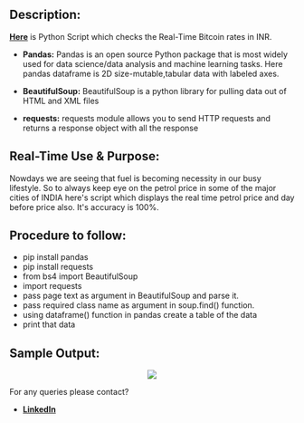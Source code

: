 ## Description: 
[**Here**](https://github.com/Aditya8821/Awesome_Python_Scripts/blob/main/WebScrapingScripts/Real-Time%20Petrol%20Price/petrol_price.py) is Python Script which checks the Real-Time Bitcoin rates in INR.

- **Pandas:**
Pandas is an open source Python package that is most widely used for data science/data analysis and machine learning tasks. Here pandas dataframe is 2D size-mutable,tabular data with labeled axes.

- **BeautifulSoup:**
BeautifulSoup is a python library for pulling data out of HTML and XML files
 
- **requests:**
requests module allows you to send HTTP requests and returns a response object with all the response

## **Real-Time Use & Purpose:**
Nowdays we are seeing that fuel is becoming necessity in our busy lifestyle. So to always keep eye on the petrol price in some of the major cities of INDIA here's script which displays the real time petrol price and day before price also. It's accuracy is 100%.

## Procedure to follow: 
- pip install pandas
- pip install requests
- from bs4 import BeautifulSoup
- import requests
- pass page text as argument in BeautifulSoup and parse it.
- pass required class name as argument in soup.find() function.
- using dataframe() function in pandas create a table of the data
- print that data
## Sample Output:
<p align="center"><img src="https://github.com/Aditya8821/Awesome_Python_Scripts/blob/main/WebScrapingScripts/Real-Time%20Petrol%20Price/Images/Demo%20Output.png"></p>

For any queries please contact?
- [**LinkedIn**](https://www.linkedin.com/in/aditya-trivedi-032090164/)
